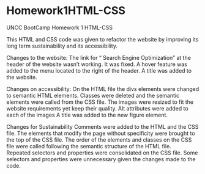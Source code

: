 # Homework1HTML-CSS
UNCC BootCamp Homework 1 HTML-CSS

This HTML and CSS code was given to refactor the website by improving its long term sustainability and its accessibility. 

Changes to the website: 
  The link for “ Search Engine Optimization” at the header of the website wasn’t working. It was fixed. 
  A hover feature was added to the menu located to the right of the header. 
  A title was added to the website. 

Changes on accessibility: 
  On the HTML file the divs elements  were changed to semantic HTML elements. 
  Classes were deleted and the semantic elements were called from the CSS file. 
  The images were resized to fit the website requirements yet keep their quality. 
  Alt attributes were added to each of the images 
  A title was added to the new figure element.

Changes for Sustainability 
  Comments were added to the HTML and the CSS file. 
  The elements that modify the page without specificity were brought to the top of the CSS file. 
  The order of the elements and classes on the CSS file were called following the semantic structure of the HTML file.    
  Repeated selectors and properties were consolidated on the CSS file. 
  Some selectors and properties were unnecessary given the changes made to the code. 


